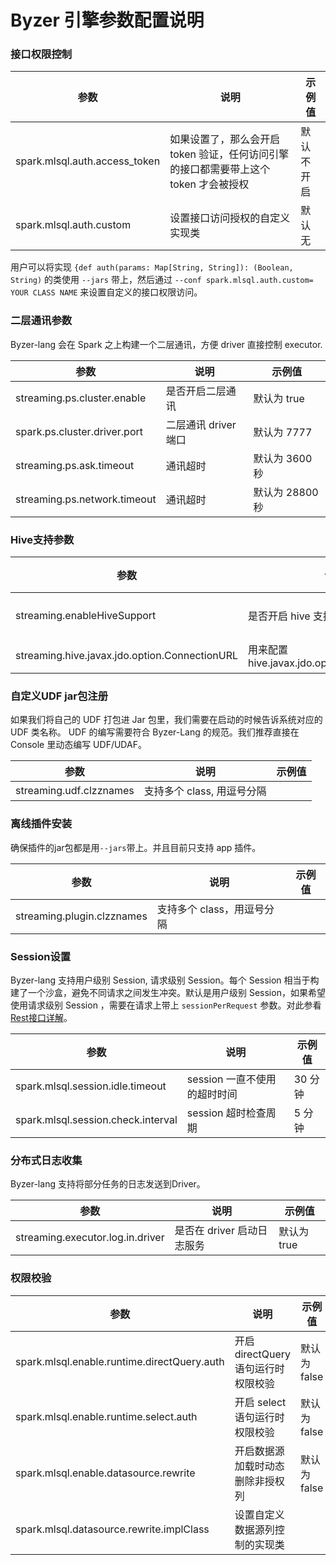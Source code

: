# Byzer 引擎参数配置说明

### 接口权限控制

| 参数 | 说明 | 示例值 |
|----|----|-----|
|  spark.mlsql.auth.access_token  |  如果设置了，那么会开启 token 验证，任何访问引擎的接口都需要带上这个 token 才会被授权  | 默认不开启    |
|  spark.mlsql.auth.custom  | 设置接口访问授权的自定义实现类 |  默认无   |

用户可以将实现 `{def auth(params: Map[String, String]): (Boolean, String)` 的类使用 `--jars` 带上，然后通过 `--conf spark.mlsql.auth.custom= YOUR CLASS NAME` 来设置自定义的接口权限访问。

### 二层通讯参数

Byzer-lang 会在 Spark 之上构建一个二层通讯，方便 driver 直接控制 executor.

| 参数 | 说明 | 示例值 |
|----|----|-----|
|  streaming.ps.cluster.enable  |  是否开启二层通讯  |  默认为 true   |
|  spark.ps.cluster.driver.port  |  二层通讯 driver 端口 |  默认为 7777   |
|  streaming.ps.ask.timeout |  通讯超时 |  默认为 3600 秒   |
|  streaming.ps.network.timeout |  通讯超时 |  默认为 28800 秒   |

### Hive支持参数

| 参数 | 说明 | 示例值 |
|----|----|-----|
| streaming.enableHiveSupport  |  是否开启 hive 支持  |  默认为 false   |
|  streaming.hive.javax.jdo.option.ConnectionURL  | 用来配置 hive.javax.jdo.option.ConnectionURL|  默认为空   |

### 自定义UDF jar包注册

如果我们将自己的 UDF 打包进 Jar 包里，我们需要在启动的时候告诉系统对应的 UDF 类名称。
UDF 的编写需要符合 Byzer-Lang 的规范。我们推荐直接在 Console 里动态编写 UDF/UDAF。

| 参数 | 说明               | 示例值 |
|----|------------------|-----|
| streaming.udf.clzznames  | 支持多个 class, 用逗号分隔 |     |

### 离线插件安装

确保插件的jar包都是用`--jars`带上。并且目前只支持 app 插件。

| 参数 | 说明 | 示例值 |
|----|----|-----|
| streaming.plugin.clzznames  |  支持多个 class，用逗号分隔  |     |


### Session设置

Byzer-lang 支持用户级别 Session, 请求级别 Session。每个 Session 相当于构建了一个沙盒，避免不同请求之间发生冲突。默认是用户级别 Session，如果希望使用请求级别 Session ，需要在请求上带上 `sessionPerRequest` 参数。对此参看[Rest接口详解](../developer/api/run_script_api.md)。


| 参数 | 说明 | 示例值 |
|----|----|-----|
| spark.mlsql.session.idle.timeout  |  session 一直不使用的超时时间  |  30 分钟   |
| spark.mlsql.session.check.interval  |  session 超时检查周期  |  5 分钟   |

### 分布式日志收集

Byzer-lang 支持将部分任务的日志发送到Driver。

| 参数 | 说明 | 示例值 |
|----|----|-----|
| streaming.executor.log.in.driver  |  是否在 driver 启动日志服务  | 默认为 true|

### 权限校验

| 参数 | 说明 | 示例值 |
|----|----|-----|
| spark.mlsql.enable.runtime.directQuery.auth  |  开启 directQuery 语句运行时权限校验  | 默认为 false|
| spark.mlsql.enable.runtime.select.auth  |  开启 select 语句运行时权限校验  | 默认为 false|
| spark.mlsql.enable.datasource.rewrite  |  开启数据源加载时动态删除非授权列  | 默认为 false|
| spark.mlsql.datasource.rewrite.implClass  |  设置自定义数据源列控制的实现类 | &nbsp;|

